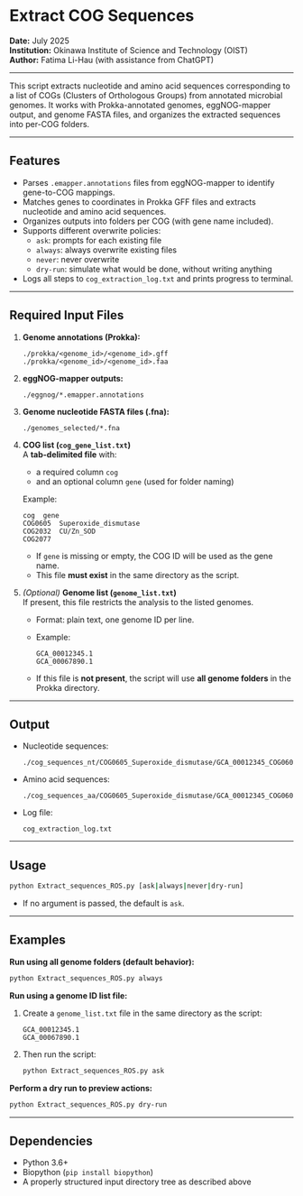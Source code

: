 # Extract COG Sequences

**Date:** July 2025  
**Institution:** Okinawa Institute of Science and Technology (OIST)  
**Author:** Fatima Li-Hau (with assistance from ChatGPT)

---

This script extracts nucleotide and amino acid sequences corresponding to a list of COGs (Clusters of Orthologous Groups) from annotated microbial genomes. It works with Prokka-annotated genomes, eggNOG-mapper output, and genome FASTA files, and organizes the extracted sequences into per-COG folders.

---

## Features

- Parses `.emapper.annotations` files from eggNOG-mapper to identify gene-to-COG mappings.
- Matches genes to coordinates in Prokka GFF files and extracts nucleotide and amino acid sequences.
- Organizes outputs into folders per COG (with gene name included).
- Supports different overwrite policies:
  - `ask`: prompts for each existing file
  - `always`: always overwrite existing files
  - `never`: never overwrite
  - `dry-run`: simulate what would be done, without writing anything
- Logs all steps to `cog_extraction_log.txt` and prints progress to terminal.

---

## Required Input Files

1. **Genome annotations (Prokka):**
   ```
   ./prokka/<genome_id>/<genome_id>.gff
   ./prokka/<genome_id>/<genome_id>.faa
   ```

2. **eggNOG-mapper outputs:**
   ```
   ./eggnog/*.emapper.annotations
   ```

3. **Genome nucleotide FASTA files (.fna):**
   ```
   ./genomes_selected/*.fna
   ```

4. **COG list (`cog_gene_list.txt`)**  
   A **tab-delimited file** with:
   - a required column `cog`
   - and an optional column `gene` (used for folder naming)

   Example:
   ```
   cog	gene
   COG0605	Superoxide_dismutase
   COG2032	CU/Zn_SOD
   COG2077
   ```

   - If `gene` is missing or empty, the COG ID will be used as the gene name.
   - This file **must exist** in the same directory as the script.

5. *(Optional)* **Genome list (`genome_list.txt`)**  
   If present, this file restricts the analysis to the listed genomes.

   - Format: plain text, one genome ID per line.
   - Example:
     ```
     GCA_00012345.1
     GCA_00067890.1
     ```

   - If this file is **not present**, the script will use **all genome folders** in the Prokka directory.

---

## Output

- Nucleotide sequences:
  ```
  ./cog_sequences_nt/COG0605_Superoxide_dismutase/GCA_00012345_COG0605.fna
  ```

- Amino acid sequences:
  ```
  ./cog_sequences_aa/COG0605_Superoxide_dismutase/GCA_00012345_COG0605.faa
  ```

- Log file:
  ```
  cog_extraction_log.txt
  ```

---

## Usage

```bash
python Extract_sequences_ROS.py [ask|always|never|dry-run]
```

- If no argument is passed, the default is `ask`.

---

## Examples

**Run using all genome folders (default behavior):**
```bash
python Extract_sequences_ROS.py always
```

**Run using a genome ID list file:**
1. Create a `genome_list.txt` file in the same directory as the script:
   ```
   GCA_00012345.1
   GCA_00067890.1
   ```

2. Then run the script:
   ```bash
   python Extract_sequences_ROS.py ask
   ```

**Perform a dry run to preview actions:**
```bash
python Extract_sequences_ROS.py dry-run
```

---

## Dependencies

- Python 3.6+
- Biopython (`pip install biopython`)
- A properly structured input directory tree as described above
